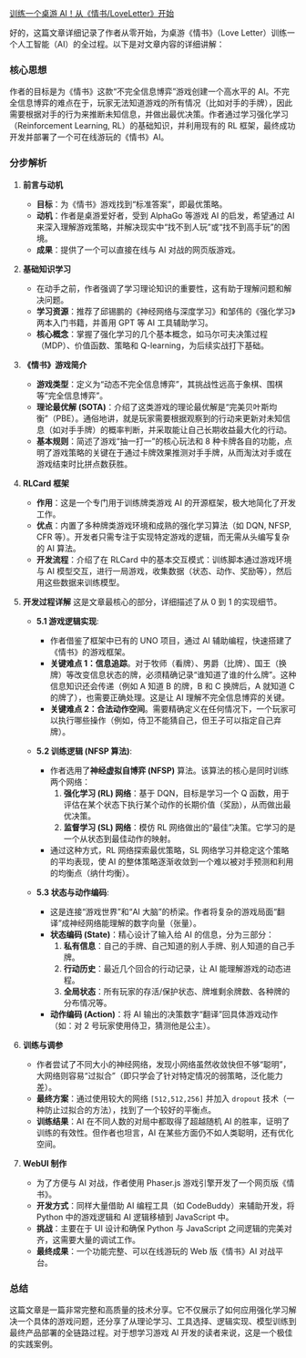 [训练一个桌游 AI！从《情书/LoveLetter》开始](https://i.ctm49.com/diy/531.html)

好的，这篇文章详细记录了作者从零开始，为桌游《情书》（Love Letter）训练一个人工智能（AI）的全过程。以下是对文章内容的详细讲解：

### 核心思想

作者的目标是为《情书》这款“不完全信息博弈”游戏创建一个高水平的 AI。不完全信息博弈的难点在于，玩家无法知道游戏的所有情况（比如对手的手牌），因此需要根据对手的行为来推断未知信息，并做出最优决策。作者通过学习强化学习（Reinforcement Learning, RL）的基础知识，并利用现有的 RL 框架，最终成功开发并部署了一个可在线游玩的《情书》AI。

### 分步解析

1.  **前言与动机**

    - **目标**：为《情书》游戏找到“标准答案”，即最优策略。
    - **动机**：作者是桌游爱好者，受到 AlphaGo 等游戏 AI 的启发，希望通过 AI 来深入理解游戏策略，并解决现实中“找不到人玩”或“找不到高手玩”的困境。
    - **成果**：提供了一个可以直接在线与 AI 对战的网页版游戏。

2.  **基础知识学习**

    - 在动手之前，作者强调了学习理论知识的重要性，这有助于理解问题和解决问题。
    - **学习资源**：推荐了邱锡鹏的《神经网络与深度学习》和邹伟的《强化学习》两本入门书籍，并善用 GPT 等 AI 工具辅助学习。
    - **核心概念**：掌握了强化学习的几个基本概念，如马尔可夫决策过程（MDP）、价值函数、策略和 Q-learning，为后续实战打下基础。

3.  **《情书》游戏简介**

    - **游戏类型**：定义为“动态不完全信息博弈”，其挑战性远高于象棋、围棋等“完全信息博弈”。
    - **理论最优解 (SOTA)**：介绍了这类游戏的理论最优解是“完美贝叶斯均衡”（PBE）。通俗地讲，就是玩家需要根据观察到的行动来更新对未知信息（如对手手牌）的概率判断，并采取能让自己长期收益最大化的行动。
    - **基本规则**：简述了游戏“抽一打一”的核心玩法和 8 种卡牌各自的功能，点明了游戏策略的关键在于通过卡牌效果推测对手手牌，从而淘汰对手或在游戏结束时比拼点数获胜。

4.  **RLCard 框架**

    - **作用**：这是一个专门用于训练牌类游戏 AI 的开源框架，极大地简化了开发工作。
    - **优点**：内置了多种牌类游戏环境和成熟的强化学习算法（如 DQN, NFSP, CFR 等）。开发者只需专注于实现特定游戏的逻辑，而无需从头编写复杂的 AI 算法。
    - **开发流程**：介绍了在 RLCard 中的基本交互模式：训练脚本通过游戏环境与 AI 模型交互，进行一局游戏，收集数据（状态、动作、奖励等），然后用这些数据来训练模型。

5.  **开发过程详解**
    这是文章最核心的部分，详细描述了从 0 到 1 的实现细节。

    - **5.1 游戏逻辑实现**:

      - 作者借鉴了框架中已有的 UNO 项目，通过 AI 辅助编程，快速搭建了《情书》的游戏框架。
      - **关键难点 1：信息追踪**。对于牧师（看牌）、男爵（比牌）、国王（换牌）等改变信息状态的牌，必须精确记录“谁知道了谁的什么牌”。这种信息知识还会传递（例如 A 知道 B 的牌，B 和 C 换牌后，A 就知道 C 的牌了），也需要正确处理。这是让 AI 理解不完全信息博弈的关键。
      - **关键难点 2：合法动作空间**。需要精确定义在任何情况下，一个玩家可以执行哪些操作（例如，侍卫不能猜自己，但王子可以指定自己弃牌）。

    - **5.2 训练逻辑 (NFSP 算法)**:

      - 作者选用了**神经虚拟自博弈 (NFSP)** 算法。该算法的核心是同时训练两个网络：
        1.  **强化学习 (RL) 网络**：基于 DQN，目标是学习一个 Q 函数，用于评估在某个状态下执行某个动作的长期价值（奖励），从而做出最优决策。
        2.  **监督学习 (SL) 网络**：模仿 RL 网络做出的“最佳”决策。它学习的是一个从状态到最佳动作的映射。
      - 通过这种方式，RL 网络探索最优策略，SL 网络学习并稳定这个策略的平均表现，使 AI 的整体策略逐渐收敛到一个难以被对手预测和利用的均衡点（纳什均衡）。

    - **5.3 状态与动作编码**:
      - 这是连接“游戏世界”和“AI 大脑”的桥梁。作者将复杂的游戏局面“翻译”成神经网络能理解的数字向量（张量）。
      - **状态编码 (State)**：精心设计了输入给 AI 的信息，分为三部分：
        1.  **私有信息**：自己的手牌、自己知道的别人手牌、别人知道的自己手牌。
        2.  **行动历史**：最近几个回合的行动记录，让 AI 能理解游戏的动态进程。
        3.  **全局状态**：所有玩家的存活/保护状态、牌堆剩余牌数、各种牌的分布情况等。
      - **动作编码 (Action)**：将 AI 输出的决策数字“翻译”回具体游戏动作（如：对 2 号玩家使用侍卫，猜测他是公主）。

6.  **训练与调参**

    - 作者尝试了不同大小的神经网络，发现小网络虽然收敛快但不够“聪明”，大网络则容易“过拟合”（即只学会了针对特定情况的弱策略，泛化能力差）。
    - **最终方案**：通过使用较大的网络 `[512,512,256]` 并加入 `dropout` 技术（一种防止过拟合的方法），找到了一个较好的平衡点。
    - **训练结果**：AI 在不同人数的对局中都取得了超越随机 AI 的胜率，证明了训练的有效性。但作者也坦言，AI 在某些方面仍不如人类聪明，还有优化空间。

7.  **WebUI 制作**
    - 为了方便与 AI 对战，作者使用 Phaser.js 游戏引擎开发了一个网页版《情书》。
    - **开发方式**：同样大量借助 AI 编程工具（如 CodeBuddy）来辅助开发，将 Python 中的游戏逻辑和 AI 逻辑移植到 JavaScript 中。
    - **挑战**：主要在于 UI 设计和确保 Python 与 JavaScript 之间逻辑的完美对齐，这需要大量的调试工作。
    - **最终成果**：一个功能完整、可以在线游玩的 Web 版《情书》AI 对战平台。

### 总结

这篇文章是一篇非常完整和高质量的技术分享。它不仅展示了如何应用强化学习解决一个具体的游戏问题，还分享了从理论学习、工具选择、逻辑实现、模型训练到最终产品部署的全链路过程。对于想学习游戏 AI 开发的读者来说，这是一个极佳的实践案例。
